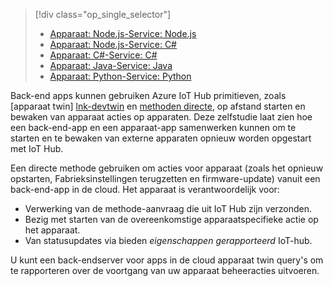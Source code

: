 > [!div class="op_single_selector"]
> * [Apparaat: Node.js-Service: Node.js](../articles/iot-hub/iot-hub-node-node-device-management-get-started.md)
> * [Apparaat: Node.js-Service: C#](../articles/iot-hub/iot-hub-csharp-node-device-management-get-started.md)
> * [Apparaat: C#-Service: C#](../articles/iot-hub/iot-hub-csharp-csharp-device-management-get-started.md)
> * [Apparaat: Java-Service: Java](../articles/iot-hub/iot-hub-java-java-device-management-getstarted.md)
> * [Apparaat: Python-Service: Python](../articles/iot-hub/iot-hub-python-python-device-management-get-started.md)

Back-end apps kunnen gebruiken Azure IoT Hub primitieven, zoals [apparaat twin] [ lnk-devtwin] en [methoden directe][lnk-c2dmethod], op afstand starten en bewaken van apparaat acties op apparaten. Deze zelfstudie laat zien hoe een back-end-app en een apparaat-app samenwerken kunnen om te starten en te bewaken van externe apparaten opnieuw worden opgestart met IoT Hub.

Een directe methode gebruiken om acties voor apparaat (zoals het opnieuw opstarten, Fabrieksinstellingen terugzetten en firmware-update) vanuit een back-end-app in de cloud. Het apparaat is verantwoordelijk voor:

* Verwerking van de methode-aanvraag die uit IoT Hub zijn verzonden.
* Bezig met starten van de overeenkomstige apparaatspecifieke actie op het apparaat.
* Van statusupdates via bieden *eigenschappen gerapporteerd* IoT-hub.

U kunt een back-endserver voor apps in de cloud apparaat twin query's om te rapporteren over de voortgang van uw apparaat beheeracties uitvoeren.

[lnk-devtwin]: ../articles/iot-hub/iot-hub-devguide-device-twins.md
[lnk-c2dmethod]: ../articles/iot-hub/iot-hub-devguide-direct-methods.md
